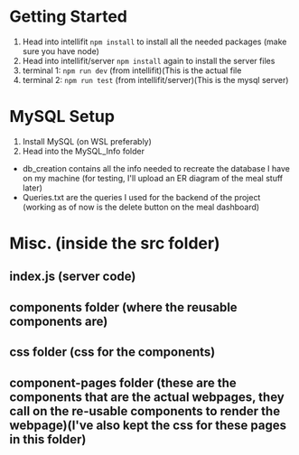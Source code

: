 # Getting Started
1. Head into intellifit
`npm install` to install all the needed packages (make sure you have node)
2. Head into intellifit/server
`npm install` again to install the server files
3. terminal 1: `npm run dev` (from intellifit)(This is the actual file
4. terminal 2: `npm run test` (from intellifit/server)(This is the mysql server) 
# MySQL Setup
1. Install MySQL (on WSL preferably)
2. Head into the MySQL_Info folder
- db_creation contains all the info needed to recreate the database I have on my machine (for testing, I'll upload an ER diagram of the meal stuff later)
- Queries.txt are the queries I used for the backend of the project (working as of now is the delete button on the meal dashboard)
# Misc. (inside the src folder)
## index.js (server code)
## components folder (where the reusable components are)
## css folder (css for the components)
## component-pages folder (these are the components that are the actual webpages, they call on the re-usable components to render the webpage)(I've also kept the css for these pages in this folder)

